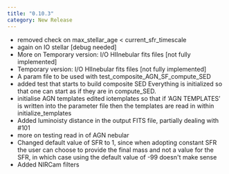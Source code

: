 ```yaml
---
title: "0.10.3"
category: New Release
---
```

- removed check on max_stellar_age < current_sfr_timescale
- again on IO stellar [debug needed]
- More on Temporary version: I/O HIInebular fits files [not fully implemented]
- Temporary version: I/O HIInebular fits files [not fully implemented]
- A param file to be used with test_composite_AGN_SF_compute_SED
- added test that starts to build composite SED  Everything is initialized so that one can start as if they are in compute_SED.
- initialise AGN templates  edited iotemplates so that if ‘AGN TEMPLATES’ is written into the parameter file then the templates are read in within initialize_templates
- Added luminoisty distance in the output FITS file, partially dealing with #101
- more on testing read in of AGN nebular
- Changed default value of SFR to 1, since when adopting constant SFR the user can choose to provide the final mass and not a value for the SFR, in which case using the default value of -99 doesn't make sense
- Added NIRCam filters
